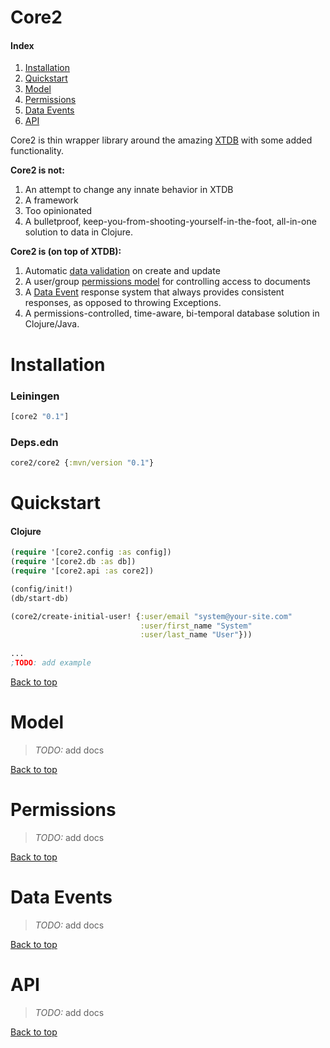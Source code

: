 <a name="top"></a>

# Core2

#### Index

1. [Installation](#install)
2. [Quickstart](#quickstart)
3. [Model](#model)
4. [Permissions](#permissions)
5. [Data Events](#data-events)
6. [API](#api)

Core2 is thin wrapper library around the amazing [XTDB](https://xtdb.com/) with some added functionality.

**Core2 is not:**

1. An attempt to change any innate behavior in XTDB
2. A framework
3. Too opinionated
4. A bulletproof, keep-you-from-shooting-yourself-in-the-foot, all-in-one solution to data in Clojure.

**Core2 is (on top of XTDB):**

1. Automatic [data validation](#model) on create and update
2. A user/group [permissions model](#permissions) for controlling access to documents
3. A [Data Event](#data-events) response system that always provides consistent responses, as opposed to throwing Exceptions.
4. A permissions-controlled, time-aware, bi-temporal database solution in Clojure/Java.

<a name="install"></a>
# Installation

### Leiningen

```clojure
[core2 "0.1"]
```

### Deps.edn

```clojure
core2/core2 {:mvn/version "0.1"}
```

<a name="quickstart"></a>
# Quickstart

#### Clojure

```clojure
(require '[core2.config :as config])
(require '[core2.db :as db])
(require '[core2.api :as core2])

(config/init!)
(db/start-db)

(core2/create-initial-user! {:user/email "system@your-site.com"
                             :user/first_name "System"
                             :user/last_name "User"}))
                             
...
;TODO: add example
```

[Back to top](#top)

<a name="model"></a>
# Model

> _TODO:_ add docs

[Back to top](#top)

<a name="permissions"></a>
# Permissions

> _TODO:_ add docs

[Back to top](#top)

<a name="data-events"></a>
# Data Events

> _TODO:_ add docs

[Back to top](#top)

<a name="api"></a>
# API

> _TODO:_ add docs

[Back to top](#top)